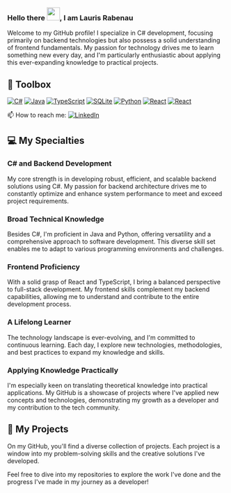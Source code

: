 ### Hello there <img src="https://raw.githubusercontent.com/MartinHeinz/MartinHeinz/master/wave.gif" width="30px">, I am Lauris Rabenau

Welcome to my GitHub profile! I specialize in C# development, focusing primarily on backend technologies but also possess a solid understanding of frontend fundamentals. My passion for technology drives me to learn something new every day, and I'm particularly enthusiastic about applying this ever-expanding knowledge to practical projects.

## 🧰 Toolbox

<p align="left">
  <a href="#"><img alt="C#" src="https://img.shields.io/badge/C%23-239120?style=for-the-badge&logo=c-sharp&logoColor=white"/></a>
  <a href="#"><img alt="Java" src="https://img.shields.io/badge/Java-007396?style=for-the-badge&logo=java&logoColor=white"/></a>
  <a href="#"><img alt="TypeScript" src="https://img.shields.io/badge/TypeScript-007ACC?style=for-the-badge&logo=typescript&logoColor=white"/></a>
  <a href="#"><img alt="SQLite" src="https://img.shields.io/badge/SQLite-003B57?style=for-the-badge&logo=sqlite&logoColor=white"/></a>
  <a href="#"><img alt="Python" src="https://img.shields.io/badge/Python-3776AB?style=for-the-badge&logo=python&logoColor=white"/></a>
  <a href="#"><img alt="React" src="https://img.shields.io/badge/React-20232A?style=for-the-badge&logo=react&logoColor=61DAFB"/></a>
  <a href="#"><img alt="React" src="https://img.shields.io/badge/Rails-%23CC0000.svg?logo=ruby-on-rails&logoColor=white"/></a>
</p>

📫 How to reach me: [![LinkedIn](https://img.shields.io/badge/LinkedIn-Connect%20with%20me-blue?style=flat-square&logo=linkedin)](https://www.linkedin.com/in/lauris-rabenau-2851112ba/)

## 💻 My Specialties

### C# and Backend Development
My core strength is in developing robust, efficient, and scalable backend solutions using C#. My passion for backend architecture drives me to constantly optimize and enhance system performance to meet and exceed project requirements.

### Broad Technical Knowledge
Besides C#, I'm proficient in Java and Python, offering versatility and a comprehensive approach to software development. This diverse skill set enables me to adapt to various programming environments and challenges.

### Frontend Proficiency
With a solid grasp of React and TypeScript, I bring a balanced perspective to full-stack development. My frontend skills complement my backend capabilities, allowing me to understand and contribute to the entire development process.

### A Lifelong Learner
The technology landscape is ever-evolving, and I'm committed to continuous learning. Each day, I explore new technologies, methodologies, and best practices to expand my knowledge and skills.

### Applying Knowledge Practically
I'm especially keen on translating theoretical knowledge into practical applications. My GitHub is a showcase of projects where I've applied new concepts and technologies, demonstrating my growth as a developer and my contribution to the tech community.

## 🚀 My Projects

On my GitHub, you'll find a diverse collection of projects. Each project is a window into my problem-solving skills and the creative solutions I've developed.

Feel free to dive into my repositories to explore the work I've done and the progress I've made in my journey as a developer!

<!--
**Mrpowersz/Mrpowersz** is a ✨ _special_ ✨ repository because its `README.md` (this file) appears on your GitHub profile.
-->
